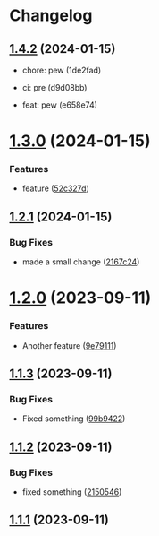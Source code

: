 # Changelog

## [1.4.2](https://github.com/jarodsmk/release-it-test/compare/1.4.1...1.4.2) (2024-01-15)

* chore: pew (1de2fad)

* ci: pre (d9d08bb)
* feat: pew (e658e74)

# [1.3.0](https://github.com/jarodsmk/release-it-test/compare/1.2.1...1.3.0) (2024-01-15)


### Features

* feature ([52c327d](https://github.com/jarodsmk/release-it-test/commit/52c327d63f34bb1ef49d8b8a2efc94dc695e840d))

## [1.2.1](https://github.com/jarodsmk/release-it-test/compare/1.2.0...1.2.1) (2024-01-15)


### Bug Fixes

* made a small change ([2167c24](https://github.com/jarodsmk/release-it-test/commit/2167c2441c10e1151e4cc5c38a3cd89d6ab73366))

# [1.2.0](https://github.com/jarodsmk/release-it-test/compare/1.1.3...1.2.0) (2023-09-11)


### Features

* Another feature ([9e79111](https://github.com/jarodsmk/release-it-test/commit/9e79111b2d8501ae8a03721a9470c5a6d87e4f13))

## [1.1.3](https://github.com/jarodsmk/release-it-test/compare/1.1.2...1.1.3) (2023-09-11)


### Bug Fixes

* Fixed something ([99b9422](https://github.com/jarodsmk/release-it-test/commit/99b942294c701375fd63a5fb3478635d99873941))

## [1.1.2](https://github.com/jarodsmk/release-it-test/compare/1.1.1...1.1.2) (2023-09-11)


### Bug Fixes

* fixed something ([2150546](https://github.com/jarodsmk/release-it-test/commit/21505469f926cb6cf3f85533779b8279c6240eaf))

## [1.1.1](https://github.com/jarodsmk/release-it-test/compare/1.1.0...1.1.1) (2023-09-11)